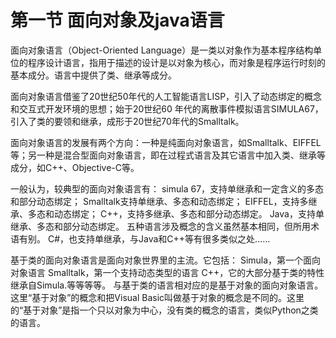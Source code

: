 # 第一节 面向对象及java语言

面向对象语言（Object-Oriented Language）是一类以对象作为基本程序结构单位的程序设计语言，指用于描述的设计是以对象为核心，而对象是程序运行时刻的基本成分。语言中提供了类、继承等成分。

面向对象语言借鉴了20世纪50年代的人工智能语言LISP，引入了动态绑定的概念和交互式开发环境的思想；始于20世纪60 年代的离散事件模拟语言SIMULA67，引入了类的要领和继承，成形于20世纪70年代的Smalltalk。

面向对象语言的发展有两个方向：一种是纯面向对象语言，如Smalltalk、EIFFEL等；另一种是混合型面向对象语言，即在过程式语言及其它语言中加入类、继承等成分，如C++、Objective-C等。

一般认为，较典型的面向对象语言有：
simula 67，支持单继承和一定含义的多态和部分动态绑定；
Smalltalk支持单继承、多态和动态绑定；
EIFFEL，支持多继承、多态和动态绑定；
C++，支持多继承、多态和部分动态绑定。
Java，支持单继承、多态和部分动态绑定。
五种语言涉及概念的含义虽然基本相同，但所用术语有别。
C#，也支持单继承，与Java和C++等有很多类似之处……

基于类的面向对象语言是面向对象世界里的主流。它包括：
Simula，第一个面向对象语言
Smalltalk，第一个支持动态类型的语言
C++，它的大部分基于类的特性继承自Simula.等等等等。
与基于类的语言相对应的是基于对象的面向对象语言。这里“基于对象”的概念和把Visual Basic叫做基于对象的概念是不同的。这里的“基于对象”是指一个只以对象为中心，没有类的概念的语言，类似Python之类的语言。